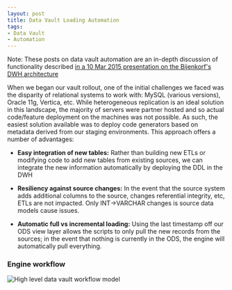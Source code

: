 ```yaml
---
layout: post
title: Data Vault Loading Automation
tags:
- Data Vault
- Automation
---
```


Note: These posts on data vault automation are an in-depth discussion of functionality described [in a 10 Mar 2015 presentation on the Bijenkorf's DWH architecture](http://www.slideshare.net/RobWinters1/data-vault-automation-at-the-bijenkorf)


When we began our vault rollout, one of the initial challenges we faced was the disparity of relational systems to work with: MySQL (various versions), Oracle 11g, Vertica, etc. While heterogeneous replication is an ideal solution in this landscape, the majority of servers were partner hosted and so actual code/feature deployment on the machines was not possible. As such, the easiest solution available was to deploy code generators based on metadata derived from our staging environments. This approach offers a number of advantages:

* **Easy integration of new tables:** Rather than building new ETLs or modifying code to add new tables from existing sources, we can integrate the new information automatically by deploying the DDL in the DWH

* **Resiliency against source changes:** In the event that the source system adds additional columns to the source, changes referential integrity, etc, ETLs are not impacted. Only INT->VARCHAR changes is source data models cause issues.

* **Automatic full vs incremental loading:** Using the last timestamp off our ODS view layer allows the scripts to only pull the new records from the sources; in the event that nothing is currently in the ODS, the engine will automatically pull everything.


### Engine workflow

![High level data vault workflow model]({{site.url}}/assets/DV_Automation.png)
